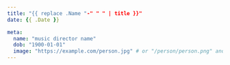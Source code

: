 ```yaml
---
title: "{{ replace .Name "-" " " | title }}"
date: {{ .Date }}

meta:
  name: "music director name"
  dob: "1900-01-01"
  image: "https://example.com/person.jpg" # or "/person/person.png" and place it in static/images directory  
---
```

